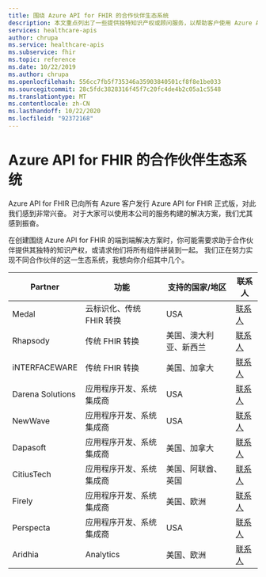 ```yaml
---
title: 围绕 Azure API for FHIR 的合作伙伴生态系统
description: 本文重点列出了一些提供独特知识产权或顾问服务，以帮助客户使用 Azure API for FHIR 构建端到端解决方案的合作伙伴
services: healthcare-apis
author: chrupa
ms.service: healthcare-apis
ms.subservice: fhir
ms.topic: reference
ms.date: 10/22/2019
ms.author: chrupa
ms.openlocfilehash: 556cc7fb5f735346a35903840501cf8f8e1be033
ms.sourcegitcommit: 28c5fdc3828316f45f7c20fc4de4b2c05a1c5548
ms.translationtype: MT
ms.contentlocale: zh-CN
ms.lasthandoff: 10/22/2020
ms.locfileid: "92372168"
---
```

# <a name="partner-ecosystem-for-azure-api-for-fhir"></a>Azure API for FHIR 的合作伙伴生态系统
Azure API for FHIR 已向所有 Azure 客户发行 Azure API for FHIR 正式版，对此我们感到非常兴奋。 对于大家可以使用本公司的服务构建的解决方案，我们尤其感到振奋。  

在创建围绕 Azure API for FHIR 的端到端解决方案时，你可能需要求助于合作伙伴提供其独特的知识产权，或请求他们将所有组件拼装到一起。 我们正在努力实现不同合作伙伴的这一生态系统，我想向你介绍其中几个。


| Partner          | 功能                               | 支持的国家/地区         | 联系人                                                                                                                                |
|------------------|--------------------------------------------|-----------------------------|----------------------------------------------------------------------------------------------------------------------------------------|
| Medal            | 云标识化、传统 FHIR 转换  | USA                         | [联系人](http://www.medal.com/)                                                                                           |
| Rhapsody         | 传统 FHIR 转换                     | 美国、澳大利亚、新西兰 | [联系人](https://rhapsody.health/contact-us)                                                                                          |
| iNTERFACEWARE    | 传统 FHIR 转换                     | 美国、加拿大                 | [联系人](https://www.interfaceware.com/contact)                                                                                  |
| Darena Solutions | 应用程序开发、系统集成商 | USA                         | [联系人](https://www.darenasolutions.com/contact)                                                                                     |
| NewWave          | 应用程序开发、系统集成商 | USA                         | [联系人](https://newwave.io/get-in-touch/)                                                                                            |
| Dapasoft         | 应用程序开发、系统集成商 | 美国、加拿大                 | [联系人](https://www.dapasoft.com/contact-us/)                                                                                        |
| CitiusTech       | 应用程序开发、系统集成商 | 美国、阿联酋、英国                | [联系人](https://azuremarketplace.microsoft.com/marketplace/apps/citiustech.ics?tab=Overview)                                         |
| Firely           | 应用程序开发、系统集成商 | 美国、欧洲                     | [联系人](https://fire.ly/contact/)                                                                                                    |
| Perspecta        | 应用程序开发、系统集成商 | USA                         | [联系人](https://perspecta.com/contact)                                                                                               |
| Aridhia          | Analytics                                  | 美国、欧洲                     | [联系人](https://azuremarketplace.microsoft.com/marketplace/apps/aridhiainformatics.analytixagility_workspace_123?tab=Overview)       |